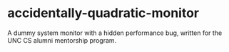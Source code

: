# accidentally-quadratic-monitor
A dummy system monitor with a hidden performance bug, written for the UNC CS alumni mentorship program.

